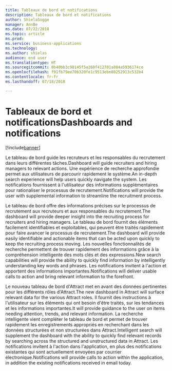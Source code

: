 ```yaml
---
title: Tableaux de bord et notifications
description: Tableaux de bord et notifications
author: ShielaSogge
manager: AnnBe
ms.date: 07/22/2018
ms.topic: article
ms.prod: 
ms.service: business-applications
ms.technology: 
ms.author: shielas
audience: end user
ms.translationtype: HT
ms.sourcegitcommit: 0b40bb3c98145f5a260f412701a884a5936174ce
ms.openlocfilehash: f91fb79ee70b320fe1c9513ebe80252913c532b4
ms.contentlocale: fr-fr
ms.lasthandoff: 07/18/2018

---
```


# <a name="dashboards-and-notifications"></a><span data-ttu-id="4d9d3-103">Tableaux de bord et notifications</span><span class="sxs-lookup"><span data-stu-id="4d9d3-103">Dashboards and notifications</span></span>

[!include[banner](../../../includes/banner.md)]

<span data-ttu-id="4d9d3-104">Le tableau de bord guide les recruteurs et les responsables du recrutement dans leurs différentes tâches.</span><span class="sxs-lookup"><span data-stu-id="4d9d3-104">Dashboard will guide recruiters and hiring managers to relevant actions.</span></span> <span data-ttu-id="4d9d3-105">Une expérience de recherche approfondie permet aux utilisateurs de parcourir rapidement le système.</span><span class="sxs-lookup"><span data-stu-id="4d9d3-105">An in-depth search experience will help users quickly navigate the system.</span></span>
<span data-ttu-id="4d9d3-106">Les notifications fournissent à l'utilisateur des informations supplémentaires pour rationaliser le processus de recrutement.</span><span class="sxs-lookup"><span data-stu-id="4d9d3-106">Notifications will provide the user with supplemental information to streamline the recruitment process.</span></span>

<span data-ttu-id="4d9d3-107">Le tableau de bord offre des informations précises sur le processus de recrutement aux recruteurs et aux responsables du recrutement.</span><span class="sxs-lookup"><span data-stu-id="4d9d3-107">The dashboard will provide deeper insight into the recruiting process for recruiters and hiring managers.</span></span> <span data-ttu-id="4d9d3-108">Le tableau de bord fournit des éléments facilement identifiables et exploitables, qui peuvent être traités rapidement pour faire avancer le processus de recrutement.</span><span class="sxs-lookup"><span data-stu-id="4d9d3-108">The dashboard will provide easily identifiable and actionable items that can be acted upon quickly to keep the recruiting process moving.</span></span> <span data-ttu-id="4d9d3-109">Les nouvelles fonctionnalités de recherche permettent de trouver rapidement des informations grâce à la compréhension intelligente des mots clés et des expressions.</span><span class="sxs-lookup"><span data-stu-id="4d9d3-109">New search capabilities will provide the ability to quickly find information by intelligently understanding key words and phrases.</span></span>
<span data-ttu-id="4d9d3-110">Les notifications invitent à l'action et apportent des informations importantes.</span><span class="sxs-lookup"><span data-stu-id="4d9d3-110">Notifications will deliver usable calls to action and bring relevant information to the forefront.</span></span>

<span data-ttu-id="4d9d3-111">Le nouveau tableau de bord d'Attract met en avant des données pertinentes pour les différents rôles d'Attract.</span><span class="sxs-lookup"><span data-stu-id="4d9d3-111">The new dashboard in Attract will surface relevant data for the various Attract roles.</span></span> <span data-ttu-id="4d9d3-112">Il fournit des instructions à l'utilisateur sur les éléments qui ont besoin d'être traités, sur les tendances et les informations importantes.</span><span class="sxs-lookup"><span data-stu-id="4d9d3-112">It will provide guidance to the user on items needing attention, trends, and relevant information.</span></span> <span data-ttu-id="4d9d3-113">La recherche intelligente vient compléter le tableau de bord et permet de trouver rapidement les enregistrements appropriés en recherchant dans les données structurées et non structurées dans Attract.</span><span class="sxs-lookup"><span data-stu-id="4d9d3-113">Intelligent search will supplement the dashboard with the ability to quickly find relevant records by searching across the structured and unstructured data in Attract.</span></span> <span data-ttu-id="4d9d3-114">Les notifications invitent à l'action dans l'application, en plus des notifications existantes qui sont actuellement envoyées par courrier électronique.</span><span class="sxs-lookup"><span data-stu-id="4d9d3-114">Notifications will provide calls to action within the application, in addition the existing notifications received in email today.</span></span>

<!--
## Who uses this feature
This feature is mainly used by recruiters and hiring managers within an
organization.
## Availability
Cloud
## Regional availability
Global
-->

